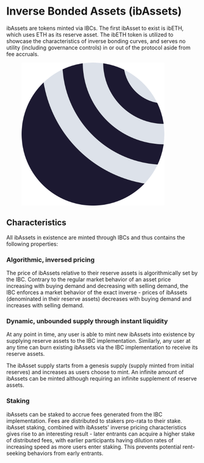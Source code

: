 # Inverse Bonded Assets (ibAssets)

ibAssets are tokens minted via IBCs. The first ibAsset to exist is ibETH, which uses ETH as its reserve asset. The ibETH token is utilized to showcase the characteristics of inverse bonding curves, and serves no utility (including governance controls) in or out of the protocol aside from fee accruals.&#x20;

<figure><img src="../.gitbook/assets/IBC_Logo_Circlized_1000x1000.png" alt="" width="375"><figcaption></figcaption></figure>



## Characteristics

All ibAssets in existence are minted through IBCs and thus contains the following properties:&#x20;



### Algorithmic, inversed pricing

The price of ibAssets relative to their reserve assets is algorithmically set by the IBC. Contrary to the regular market behavior of an asset price increasing with buying demand and decreasing with selling demand, the IBC enforces a market behavior of the exact inverse - prices of ibAssets (denominated in their reserve assets) decreases with buying demand and increases with selling demand.&#x20;



### Dynamic, unbounded supply through instant liquidity

At any point in time, any user is able to mint new ibAssets into existence by supplying reserve assets to the IBC implementation. Similarly, any user at any time can burn existing ibAssets via the IBC implementation to receive its reserve assets.&#x20;

The ibAsset supply starts from a genesis supply (supply minted from initial reserves) and increases as users choose to mint. An infinite amount of ibAssets can be minted although requiring an infinite supplement of reserve assets.&#x20;



### Staking

ibAssets can be staked to accrue fees generated from the IBC implementation. Fees are distributed to stakers pro-rata to their stake. ibAsset staking, combined with ibAssets' inverse pricing characteristics gives rise to an interesting result - later entrants can acquire a higher stake of distributed fees, with earlier participants having dilution rates of increasing speed as more users enter staking. This prevents potential rent-seeking behaviors from early entrants.&#x20;
